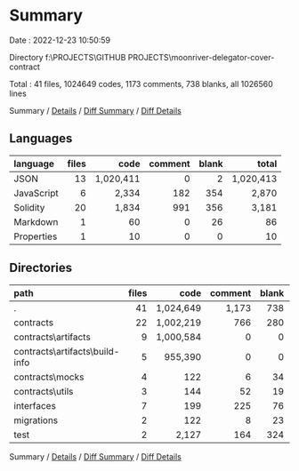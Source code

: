 # Summary

Date : 2022-12-23 10:50:59

Directory f:\\PROJECTS\\GITHUB PROJECTS\\moonriver-delegator-cover-contract

Total : 41 files,  1024649 codes, 1173 comments, 738 blanks, all 1026560 lines

Summary / [Details](details.md) / [Diff Summary](diff.md) / [Diff Details](diff-details.md)

## Languages
| language | files | code | comment | blank | total |
| :--- | ---: | ---: | ---: | ---: | ---: |
| JSON | 13 | 1,020,411 | 0 | 2 | 1,020,413 |
| JavaScript | 6 | 2,334 | 182 | 354 | 2,870 |
| Solidity | 20 | 1,834 | 991 | 356 | 3,181 |
| Markdown | 1 | 60 | 0 | 26 | 86 |
| Properties | 1 | 10 | 0 | 0 | 10 |

## Directories
| path | files | code | comment | blank | total |
| :--- | ---: | ---: | ---: | ---: | ---: |
| . | 41 | 1,024,649 | 1,173 | 738 | 1,026,560 |
| contracts | 22 | 1,002,219 | 766 | 280 | 1,003,265 |
| contracts\\artifacts | 9 | 1,000,584 | 0 | 0 | 1,000,584 |
| contracts\\artifacts\\build-info | 5 | 955,390 | 0 | 0 | 955,390 |
| contracts\\mocks | 4 | 122 | 6 | 34 | 162 |
| contracts\\utils | 3 | 144 | 52 | 19 | 215 |
| interfaces | 7 | 199 | 225 | 76 | 500 |
| migrations | 2 | 122 | 8 | 23 | 153 |
| test | 2 | 2,127 | 164 | 324 | 2,615 |

Summary / [Details](details.md) / [Diff Summary](diff.md) / [Diff Details](diff-details.md)